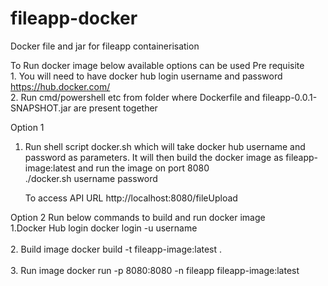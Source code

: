 # fileapp-docker
Docker file and jar for fileapp containerisation 

To Run docker image below available options can be used
Pre requisite <br />
	1. You will need to have docker hub login username and password https://hub.docker.com/ <br />
	2. Run cmd/powershell etc from folder where Dockerfile and fileapp-0.0.1-SNAPSHOT.jar are present together <br />
	
Option 1 <br />
1. Run shell script docker.sh which will take docker hub username and password as parameters. It will then build the docker image as fileapp-image:latest and run the image on port 8080 <br />
	./docker.sh username password
	
	To access API URL http://localhost:8080/fileUpload
	
	
Option 2 
Run below commands to build and run docker image <br />
1.Docker Hub login 
	docker login -u username
<br />	
2. Build image
	docker build -t fileapp-image:latest .
<br />	
3. Run image 
	docker run  -p 8080:8080 -n fileapp fileapp-image:latest
	
